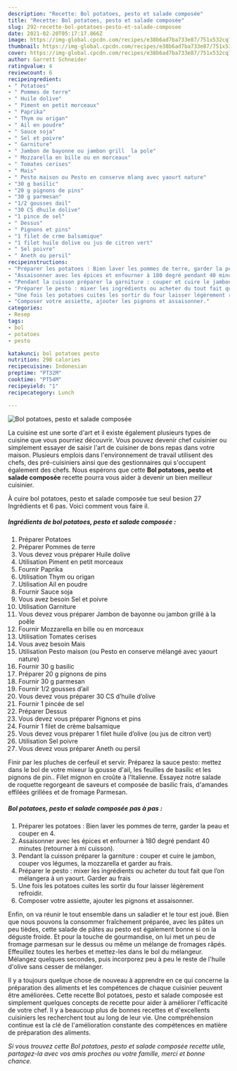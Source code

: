 ```yaml
---
description: "Recette: Bol potatoes, pesto et salade composée"
title: "Recette: Bol potatoes, pesto et salade composée"
slug: 292-recette-bol-potatoes-pesto-et-salade-composee
date: 2021-02-20T05:17:17.866Z
image: https://img-global.cpcdn.com/recipes/e38b6ad7ba733e87/751x532cq70/bol-potatoes-pesto-et-salade-composee-photo-principale-de-la-recette.jpg
thumbnail: https://img-global.cpcdn.com/recipes/e38b6ad7ba733e87/751x532cq70/bol-potatoes-pesto-et-salade-composee-photo-principale-de-la-recette.jpg
cover: https://img-global.cpcdn.com/recipes/e38b6ad7ba733e87/751x532cq70/bol-potatoes-pesto-et-salade-composee-photo-principale-de-la-recette.jpg
author: Garrett Schneider
ratingvalue: 4
reviewcount: 6
recipeingredient:
- " Potatoes"
- " Pommes de terre"
- " Huile dolive"
- " Piment en petit morceaux"
- " Paprika"
- " Thym ou origan"
- " Ail en poudre"
- " Sauce soja"
- " Sel et poivre"
- " Garniture"
- " Jambon de bayonne ou jambon grill  la pole"
- " Mozzarella en bille ou en morceaux"
- " Tomates cerises"
- " Mais"
- " Pesto maison ou Pesto en conserve mlang avec yaourt nature"
- "30 g basilic"
- "20 g pignons de pins"
- "30 g parmesan"
- "1/2 gousses dail"
- "30 CS dhuile dolive"
- "1 pince de sel"
- " Dessus"
- " Pignons et pins"
- "1 filet de crme balsamique"
- "1 filet huile dolive ou jus de citron vert"
- " Sel poivre"
- " Aneth ou persil"
recipeinstructions:
- "Préparer les potatoes : Bien laver les pommes de terre, garder la peau et couper en 4."
- "Assaisonner avec les épices et enfourner à 180 degré pendant 40 minutes (retourner à mi cuisson)."
- "Pendant la cuisson préparer la garniture : couper et cuire le jambon, couper vos légumes, la mozzarella et garder au frais."
- "Préparer le pesto : mixer les ingrédients ou acheter du tout fait que l’on mélangera à un yaourt. Garder au frais"
- "Une fois les potatoes cuites les sortir du four laisser légèrement refroidir."
- "Composer votre assiette, ajouter les pignons et assaisonner."
categories:
- Resep
tags:
- bol
- potatoes
- pesto

katakunci: bol potatoes pesto 
nutrition: 298 calories
recipecuisine: Indonesian
preptime: "PT32M"
cooktime: "PT54M"
recipeyield: "1"
recipecategory: Lunch

---
```



![Bol potatoes, pesto et salade composée](https://img-global.cpcdn.com/recipes/e38b6ad7ba733e87/751x532cq70/bol-potatoes-pesto-et-salade-composee-photo-principale-de-la-recette.jpg)

La cuisine est une sorte d'art et il existe également plusieurs types de cuisine que vous pourriez découvrir. Vous pouvez devenir chef cuisinier ou simplement essayer de saisir l'art de cuisiner de bons repas dans votre maison. Plusieurs emplois dans l'environnement de travail utilisent des chefs, des pré-cuisiniers ainsi que des gestionnaires qui s'occupent également des chefs. Nous espérons que cette <strong> Bol potatoes, pesto et salade composée </strong> recette pourra vous aider à devenir un bien meilleur cuisinier.

<!--inarticleads1-->

À cuire bol potatoes, pesto et salade composée tue seul besion 27 Ingrédients et 6 pas. Voici comment vous faire il.

##### Ingrédients de bol potatoes, pesto et salade composée :

1. Préparer  Potatoes
1. Préparer  Pommes de terre
1. Vous devez vous préparer  Huile dolive
1. Utilisation  Piment en petit morceaux
1. Fournir  Paprika
1. Utilisation  Thym ou origan
1. Utilisation  Ail en poudre
1. Fournir  Sauce soja
1. Vous avez besoin  Sel et poivre
1. Utilisation  Garniture
1. Vous devez vous préparer  Jambon de bayonne ou jambon grillé à la poêle
1. Fournir  Mozzarella en bille ou en morceaux
1. Utilisation  Tomates cerises
1. Vous avez besoin  Mais
1. Utilisation  Pesto maison (ou Pesto en conserve mélangé avec yaourt nature)
1. Fournir 30 g basilic
1. Préparer 20 g pignons de pins
1. Fournir 30 g parmesan
1. Fournir 1/2 gousses d’ail
1. Vous devez vous préparer 30 CS d’huile d’olive
1. Fournir 1 pincée de sel
1. Préparer  Dessus
1. Vous devez vous préparer  Pignons et pins
1. Fournir 1 filet de crème balsamique
1. Vous devez vous préparer 1 filet huile d’olive (ou jus de citron vert)
1. Utilisation  Sel poivre
1. Vous devez vous préparer  Aneth ou persil


Finir par les pluches de cerfeuil et servir. Préparez la sauce pesto: mettez dans le bol de votre mixeur la gousse d&#39;ail, les feuilles de basilic et les pignons de pin.. Filet mignon en croûte à l&#39;Italienne. Essayez notre salade de roquette regorgeant de saveurs et composée de basilic frais, d&#39;amandes effilées grillées et de fromage Parmesan. 

<!--inarticleads2-->

##### Bol potatoes, pesto et salade composée pas à pas :

1. Préparer les potatoes : Bien laver les pommes de terre, garder la peau et couper en 4.
1. Assaisonner avec les épices et enfourner à 180 degré pendant 40 minutes (retourner à mi cuisson).
1. Pendant la cuisson préparer la garniture : couper et cuire le jambon, couper vos légumes, la mozzarella et garder au frais.
1. Préparer le pesto : mixer les ingrédients ou acheter du tout fait que l’on mélangera à un yaourt. Garder au frais
1. Une fois les potatoes cuites les sortir du four laisser légèrement refroidir.
1. Composer votre assiette, ajouter les pignons et assaisonner.


Enfin, on va réunir le tout ensemble dans un saladier et le tour est joué. Bien que nous pouvons la consommer fraîchement préparée, avec les pâtes un peu tièdes, cette salade de pâtes au pesto est également bonne si on la déguste froide. Et pour la touche de gourmandise, on lui met un peu de fromage parmesan sur le dessus ou même un mélange de fromages râpés. Effeuillez toutes les herbes et mettez-les dans le bol du mélangeur. Mélangez quelques secondes, puis incorporez peu à peu le reste de l&#39;huile d&#39;olive sans cesser de mélanger. 

<!--inarticleads1-->

<p>
Il y a toujours quelque chose de nouveau à apprendre en ce qui concerne la préparation des aliments et les compétences de chaque cuisinier peuvent être améliorées. Cette recette Bol potatoes, pesto et salade composée est simplement quelques concepts de recette pour aider à améliorer l'efficacité de votre chef. Il y a beaucoup plus de bonnes recettes et d'excellents cuisiniers les recherchent tout au long de leur vie. Une compréhension continue est la clé de l'amélioration constante des compétences en matière de préparation des aliments.
</p>

<p>
<i>Si vous trouvez cette Bol potatoes, pesto et salade composée recette utile, partagez-la avec vos amis proches ou votre famille, merci et bonne chance.</i>
</p>
